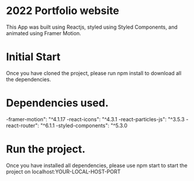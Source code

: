 # 2022 Portfolio website

This App was built using Reactjs, styled using Styled Components, and animated using Framer Motion.

# Initial Start

Once you have cloned the project, please run npm install to download all the dependencies.

# Dependencies used.

-framer-motion": "^4.1.17
-react-icons": "^4.3.1
-react-particles-js": "^3.5.3
-react-router": "^6.1.1
-styled-components": "^5.3.0

# Run the project.

Once you have installed all dependencies, please use npm start to start the project on localhost:YOUR-LOCAL-HOST-PORT
